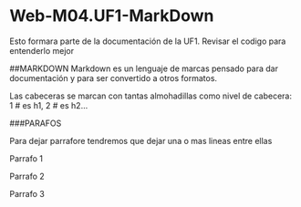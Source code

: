 # Web-M04.UF1-MarkDown

Esto formara parte de la documentación de la UF1. Revisar el codigo para entenderlo mejor

##MARKDOWN
Markdown es un lenguaje de marcas pensado para dar documentación y para ser convertido a otros formatos.

Las cabeceras se marcan con tantas almohadillas como nivel de cabecera: 1 # es h1, 2 # es h2...

###PARAFOS

Para dejar parrafore tendremos que dejar una o mas lineas entre ellas

Parrafo 1 

Parrafo 2

Parrafo 3

